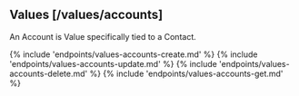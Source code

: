## Values [/values/accounts]

An Account is Value specifically tied to a Contact.

{% include 'endpoints/values-accounts-create.md' %}
{% include 'endpoints/values-accounts-update.md' %}
{% include 'endpoints/values-accounts-delete.md' %}
{% include 'endpoints/values-accounts-get.md' %}
